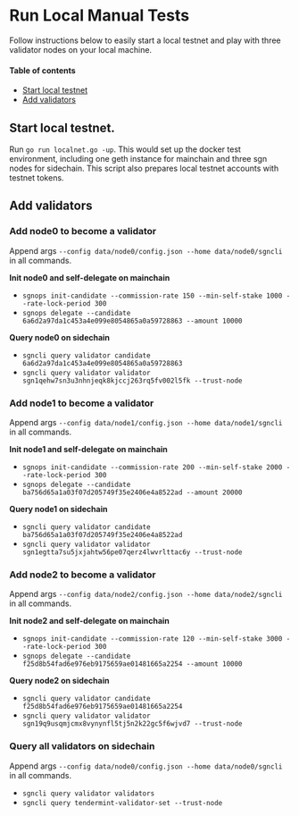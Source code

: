 # Run Local Manual Tests

Follow instructions below to easily start a local testnet and play with three validator nodes on your local machine.

#### Table of contents
- [Start local testnet](#start-local-testnet)
- [Add validators](#add-validators)

## Start local testnet.

Run `go run localnet.go -up`. This would set up the docker test environment, including one geth instance for mainchain and three sgn nodes for sidechain. This script also prepares local testnet accounts with testnet tokens.

## Add validators

### Add node0 to become a validator
Append args `--config data/node0/config.json --home data/node0/sgncli` in all commands.

**Init node0 and self-delegate on mainchain**
- `sgnops init-candidate --commission-rate 150 --min-self-stake 1000 --rate-lock-period 300`
- `sgnops delegate --candidate 6a6d2a97da1c453a4e099e8054865a0a59728863 --amount 10000`

**Query node0 on sidechain**
- `sgncli query validator candidate 6a6d2a97da1c453a4e099e8054865a0a59728863`
- `sgncli query validator validator sgn1qehw7sn3u3nhnjeqk8kjccj263rq5fv002l5fk --trust-node`

### Add node1 to become a validator
Append args `--config data/node1/config.json --home data/node1/sgncli` in all commands.

**Init node1 and self-delegate on mainchain**
- `sgnops init-candidate --commission-rate 200 --min-self-stake 2000 --rate-lock-period 300`
- `sgnops delegate --candidate ba756d65a1a03f07d205749f35e2406e4a8522ad --amount 20000`

**Query node1 on sidechain**
- `sgncli query validator candidate ba756d65a1a03f07d205749f35e2406e4a8522ad`
- `sgncli query validator validator sgn1egtta7su5jxjahtw56pe07qerz4lwvrlttac6y --trust-node`

### Add node2 to become a validator
Append args `--config data/node2/config.json --home data/node2/sgncli` in all commands.

**Init node2 and self-delegate on mainchain**
- `sgnops init-candidate --commission-rate 120 --min-self-stake 3000 --rate-lock-period 300`
- `sgnops delegate --candidate f25d8b54fad6e976eb9175659ae01481665a2254 --amount 10000`

**Query node2 on sidechain**
- `sgncli query validator candidate f25d8b54fad6e976eb9175659ae01481665a2254`
- `sgncli query validator validator sgn19q9usqmjcmx8vynynfl5tj5n2k22gc5f6wjvd7 --trust-node`

### Query all validators on sidechain
Append args `--config data/node0/config.json --home data/node0/sgncli` in all commands.
- `sgncli query validator validators`
- `sgncli query tendermint-validator-set --trust-node`